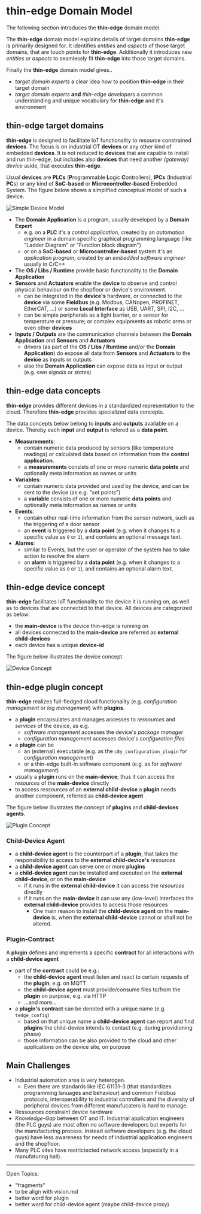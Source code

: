 # thin-edge Domain Model

The following section introduces the **thin-edge** domain model.

The **thin-edge** domain model explains details of target domains **thin-edge** is primarily designed for.
It identifies _entities_ and _aspects_ of those target domains, that are touch points for **thin-edge**.
Additionally it introduces new _entities_ or _aspects_ to seamlessly fit **thin-edge** into those target domains.

Finally the **thin-edge** domain model gives..
  * _target domain experts_ a clear idea how to position **thin-edge** in their target domain
  * _target domain experts_ **and** _thin-edge developers_ a common understanding and unique vocabulary for **thin-edge** and it's environment

## thin-edge target domains

**thin-edge** is designed to facilitate IoT functionality to resource constrained **devices**.
The focus is on industrial OT **devices** or any other kind of embedded **devices**. It is not reduced to **devices** that are capable to install and run thin-edge, but includes also **devices** that need another _(gateway) device_ aside, that executes **thin-edge**.

Usual **devices** are **PLCs** (**P**rogrammable **L**ogic **C**ontrollers), **IPCs** (**I**ndustrial **PC**s) or any kind of **SoC-based** or **Microcontroller-based** Embedded System. The figure below shows a simplified conceptual model of such a device.

![Simple Device Model](images/simple-device-model.svg)

<!--
* TODO: add somehow "Such a **device** is most often a specialized hardware that has been ruggedized to operate in harsh electrical, thermic and mechanical industrial environments."
-->
* The **Domain Application** is a program, usually developed by a **Domain Expert**
  * e.g. on a **PLC** it's a _control application_, created by an _automation engineer_ in a domain specific graphical programming language (like "Ladder Diagram" or "Function block diagram")
  * or on a **SoC-based** or **Microcontroller-based** system it's an _application program_, created by an _embedded software engineer_ usually in C/C++
* The **OS / Libs / Runtime** provide basic functionality to the **Domain Application**
  <!-- TODO: add somehow "used to abtracts the hardware. But: on a microcontroler usually less abtraction, more hw dep on the domain app, and even no OS" -->
* **Sensors** and **Actuators** enable the **device** to observe and control physical behaviour on the shopfloor or device's environment.
  * can be integrated in the **device's** hardware,
    or connected to the **device** via some **Fieldbus** (e.g. Modbus, CANopen, PROFINET, EtherCAT, ...) or
    some **Local Interface** as USB, UART, SPI, I2C, ...
  * can be simple peripherals as a light barrier, or a sensor for temperature or pressure;
    or complex equipments as robotic arms or even other **devices**
* **Inputs / Outputs** are the communication channels between the **Domain Application** and **Sensors** and **Actuators**
  * drivers (as part of the **OS / Libs / Runtime** and/or the **Domain Application**) do expose all data from
    **Sensors** and **Actuators** to the **device** as inputs or outputs
  * also the **Domain Application** can expose data as input or output (e.g. own _signals_ or _states_)

## thin-edge data concepts

**thin-edge** provides different devices in a standardized representation to the cloud. Therefore **thin-edge** provides specialized data concepts.

The data concepts below belong to **inputs** and **outputs** available on a device. Thereby each **input** and **output** is refered as a **data point**.

  * **Measurements**:
    * contain numeric data produced by sensors (like temperature readings) or calculated data based on information from the **control application**.
    * a **measurements** consists of one or more numeric **data points** and optionally meta information as names or units
  * **Variables**:
    * contain numeric data provided and used by the device, and can be sent to the device (as e.g. "set points")
    * a **variable** consists of one or more numeric **data points** and optionally meta information as names or units
  * **Events**:
    * contain other real-time information from the sensor network, such as the triggering of a door sensor
    * an **event** is triggered by a **data point** (e.g. when it changes to a specific value as `0` or `1`), and contains an optional message text.
  * **Alarms**:
    * similar to Events, but the user or operator of the system has to take action to resolve the alarm
    * an **alarm** is triggered by a **data point** (e.g. when it changes to a specific value as `0` or `1`), and contains an optional alarm text.

## thin-edge device concept

**thin-edge** facilitates IoT functionality to the device it is running on, as well as to devices that are connected to that device.
All devices are categorized as below:
  * the **main-device** is the device thin-edge is running on
  * all devices connected to the **main-device** are referred as **external child-devices**
  * each device has a unique **device-id**

The figure below illustrates the device concept.

![Device Concept](images/device-concept.svg)

## thin-edge plugin concept

**thin-edge** realizes full-fledged cloud functionality (e.g. _configuration management_ or _log management_) with **plugins**.
  * a **plugin** encapsulates and manages accesses to _ressources_ and _services_ of the device, as e.g.
      * _software management_ accesses the device's _package manager_
      * _configuration management_ accesses device's _configuration files_
  * a **plugin** can be
      * an (external) executable (e.g. as the `c8y_configuration_plugin` for _configuration management_)
      * or a thin-edge built-in software component (e.g. as for _software management_)
  * usually a **plugin** runs on the **main-device**; thus it can access the _resources_ of the **main-device** directly
  * to access _ressources_ of an **external child-device** a **plugin** needs another component, referred as **child-device agent**

The figure below illustrates the concept of **plugins** and **child-devices agents**.

![Plugin Concept](images/plugin-concept.svg)

### Child-Device Agent
  * a **child-device agent** is the counterpart of a **plugin**, that takes the responsibility to access to the **external child-device's** _resources_
  * a **child-device agent** can serve one or more **plugins**
  * a **child-device agent** can be installed and executed on the **external child-device**, or on the **main-device**
    * if it runs in the **external child-device** it can access the _resources_ directly
    * if it runs on the **main-device** it can use any (low-level) interfaces the **external child-device** provides to access those resources
      * One main reason to install the **child-device agent** on the **main-device** is, when the **external child-device** cannot or shall not be altered.

### Plugin-Contract

A **plugin** defines and implements a specific **contract** for all interactions with a **child-device agent**
  * part of the **contract** could be e.g.:
      * the **child-device agent** must listen and react to certain requests of the **plugin**, e.g. on MQTT
      * the **child-device agent** must provide/consume files to/from the **plugin** on purpose, e.g. via HTTP
      * ...and more...
  * a **plugin's** **contract** can be denoted with a unique name (e.g. `tedge_config`)
    * based on that unique name a **child-device agent** can report and find **plugins** the child-device intends to contact (e.g. during providioning phase)
    * those information can be also provided to the cloud and other applications on the device site, on purpose

## Main Challenges

* Industrial automation area is very heterogen.
  * Even there are standards like IEC 61131-3 (that standardizes programming lanuages and behaviour) and common Fieldbus protocols, interoperability to industrial controllers and the diversity of peripheral devices from different manufucaters is hard to manage.
* Ressources constraint device hardware
* _Knowledge-Gap_ between OT and IT. Industrial application engineers (the PLC guys) are most often no software developers but experts for the manufacturing process. Instead software developers (e.g. the cloud guys) have less awareness for needs of industrial application engineers and the shopfloor.
* Many PLC sites have restrictected network access (especially in a manufaturing hall).


---------------------------------------------
Open Topics:
* "fragments"
* to be align with vision.md
* better word for plugin
* better word for child-device agent (maybe child-device proxy)
